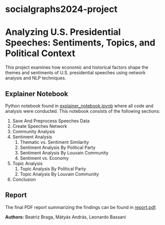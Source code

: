 # socialgraphs2024-project

# Analyzing U.S. Presidential Speeches: Sentiments, Topics, and Political Context

This project examines how economic and historical factors shape the themes and sentiments of U.S. presidential speeches using network analysis and NLP techniques.

## Explainer Notebook
Python notebook found in [explainer_notebook.ipynb](explainer_notebook.ipynb) where all code and analysis were conducted. This notebook consists of the following sections:

1. Save And Preprocess Speeches Data
2. Create Speeches Network
3. Community Analysis
4. Sentiment Analysis
   1. Thematic vs. Sentiment Similarity
   2. Sentiment Analysis By Political Party
   3. Sentiment Analysis By Louvain Community
   4. Sentiment vs. Economy
6. Topic Analysis
   1. Topic Analysis By Political Party
   2. Topic Analysis By Louvain Community
8. Conclusion

## Report
The final PDF report summarizing the findings can be found in [report.pdf](report.pdf).

**Authors:** Beatriz Braga, Mátyás András, Leonardo Bassani
